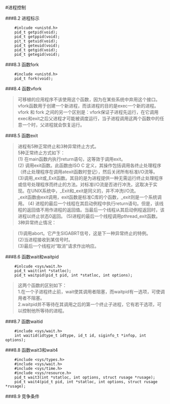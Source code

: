 #进程控制

###8.2 进程标示

		#inlcude <unistd.h>
		pid_t getpid(void);
		pid_t getppid(void);
		pit_t getuid(void);
		pid_t geteuid(void);
		pid_t getgid(void);
		pid_t getegid(void);

###8.3 函数fork

		#include <unistd.h>
		pid_t fork(void);

###8.4 函数vfork

>可移植的应用程序不该使用这个函数，因为在某些系统中弃用这个接口。 vfork函数用于创建一个新进程，而该进程的目的是exec一个新的进程。  
>vfork 和 fork 之间的另一个区别是：vfork保证子进程先运行，在它调用exec和exit之后父进程才可能被调度运行，当子进程调用这两个函数中的任意一个时，父进程就会恢复运行。

###8.5 函数exit

>进程有5种正常终止和3种异常终止方式。  
>5种正常终止方式如下：  
>(1) 在main函数内执行return语句，这等效于调用exit。  
>(2) 调用exit函数。此函数由ISO C 定义，其操作包括调用各终止处理程序（终止处理程序在调用atexit函数时登记），然后关闭所有标准I/O流等。  
>(3)调用_exit或_Exit函数。其目的是为进程提供一种无需运行终止处理程序或信号处理程序而终止的方法。对标准I/O流是否进行冲洗，这取决于实现。在UNIX系统中，_Exit和_exit是同义的，并不冲洗I/O流。  
>_exit函数由exit调用，exit函数是标准C库的个函数，_exit则是一个系统调用。
>(4) 进程的最后一个线程在其启动例程中执行return语句。但是，该线程的返回值不用作进程的返回值。当最后一个线程从其启动例程返回时，该进程以终止状态0返回。
>(5)进程的最后一个线程调用pthread_exit函数。  
>3种异常终止情况：  

>(1)调用abort。它产生SIGABRT信号，这是下一种异常终止的特例。  
>(2)当进程接收到某信号时。  
>(3)最后一个线程对“取消”请求作出响应。

###8.6 函数wait和waitpid

		#inlcude <sys/wait.h>
		pid_t wait(int *statloc);
		pid_t waitpid(pid_t pid, int *statloc, int options);
>这两个函数的区别如下：  
>1.在一个子进程终止前，wait使其调用者阻塞，而waitpid有一选项，可使调用者不阻塞。  
>2.waitpid并不等待在其调用之后的第一个终止子进程，它有若干选项，可以控制他所等待的进程。

###8.7 函数waitid

		#include <sys/wait.h>
		int waitid(idtype_t idtype, id_t id, siginfo_t *infop, int options);

###8.8 函数wait3和wait4

		#include <sys/types.h>
		#include <sys/wait.h>
		#include <sys/time.h>
		#include <sys/resource.h>
		pid_t wait3(int *statloc, int options, struct rusage *rusage);
		pid_t wait4(pid_t pid, int *statloc, int options, struct rusage *rusage);
###8.9 竞争条件



